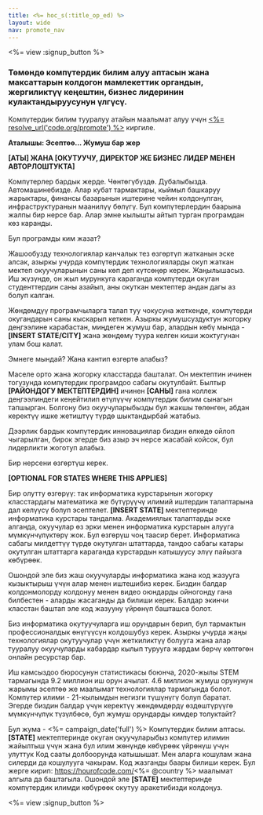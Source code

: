 ```yaml
---
title: <%= hoc_s(:title_op_ed) %>
layout: wide
nav: promote_nav
---
```

<%= view :signup_button %>

### Төмөндө компүтердик билим алуу аптасын жана максаттарын колдогон мамлекеттик органдын, жергиликтүү кеңештин, бизнес лидеринин кулактандыруусунун үлгүсү.

  


Компүтердик билим тууралуу атайын маалымат алуу үчүн [<%= resolve_url('code.org/promote') %>](<%= resolve_url('https://code.org/promote') %>) киргиле.

**Аталышы: Эсептөө... Жумуш бар жер**

**[АТЫ] ЖАНА [ОКУТУУЧУ, ДИРЕКТОР ЖЕ БИЗНЕС ЛИДЕР МЕНЕН АВТОРЛОШТУКТА]**

Компүтерлер бардык жерде. Чөнтөгүбүздө. Дубалыбызда. Автомашинебизде. Алар кубат тармактары, кыймыл башкаруу жарыктары, финансы базарынын иштерине чейин колдонулган, инфраструктуранын маанилүү бөлүгү. Бул компүтерлердин баарына жалпы бир нерсе бар. Алар эмне кылышты айтып турган програмдан көз каранды.

Бул програмды ким жазат?

Жашообузду технологиялар канчалык тез өзгөртүп жатканын эске алсак, азыркы учурда компүтердик технологияларды окуп жаткан мектеп окуучуларынын саны көп деп күтсөңөр керек. Жаңылышасыз. Иш жүзүндө, он жыл мурункуга караганда компүтерди окуган студенттердин саны азайып, аны окуткан мектептер андан дагы аз болуп калган.

Жөндөмдүү програмчыларга талап туу чокусуна жеткенде, компүтерди окугандарын саны кыскарып кеткен. Азыркы жумушсуздуктун жогорку деңгээлине карабастан, миңдеген жумуш бар, алардын көбү мында - **[INSERT STATE/CITY]** жана жөндөмү туура келген киши жоктугунан улам бош калат.

Эмнеге мындай? Жана кантип өзгөртө алабыз?

Маселе орто жана жогорку класстарда башталат. Он мектептин ичинен тогузунда компүтердик програмдоо сабагы окутулбайт. Былтыр **[РАЙОНДОГУ МЕКТЕПТЕРДИН]** ичинен **[САНЫ]** гана коллеж деңгээлиндеги кеңейтилип өтүлүүчү компүтердик билим сынагын тапшырган. Болгону биз окуучуларыбызды бул жакшы төлөнгөн, абдан керектүү ишке жетиштүү түрдө шыктандырбай жатабыз.

Дээрлик бардык компүтердик инновациялар биздин өлкөдө ойлоп чыгарылган, бирок эгерде биз азыр эч нерсе жасабай койсок, бул лидерликти жоготуп алабыз.

Бир нерсени өзгөртүш керек.

**[OPTIONAL FOR STATES WHERE THIS APPLIES]**

Бир олутту өзгөрүү: так информатика курстарынын жогорку класстардагы математика же бүтүрүүчү илимий иштердин талаптарына дал келүүсү болуп эсептелет. **[INSERT STATE]** мектептеринде информатика курстары тандалма. Академиялык талаптарды эске алганда, окуучулар өз эрки менен информатика курстарын алууга мүмкүнчүлүктөрү жок. Бул өзгөрүш чоң таасир берет. Информатика сабагы милдеттүү түрдө окутулган штаттарда, тандоо сабагы катары окутулган штаттарга караганда курстардын катышуусу элүү пайызга көбүрөөк.

Ошондой эле биз жаш окуучуларды информатика жана код жазууга кызыктырыш үчүн алар менен иштешибиз керек. Биздин балдар колдонмолорду колдонуу менен видео оюндарды ойногонду гана билбестен - аларды жасаганды да билиши керек. Балдар экинчи класстан баштап эле код жазууну үйрөнүп башташса болот.

Биз информатика окутуучуларга иш орундарын берип, бул тармактын профессионалдык өнүгүүсүн колдошубуз керек. Азыркы учурда жаңы технологиялар окутуучулар үчүн жеткиликтүү болууга жана алар тууралуу окуучуларды кабардар кылып турууга жардам берчү көптөгөн онлайн ресурстар бар.

Иш камсыздоо бюросунун статистикасы боюнча, 2020-жылы STEM тармагында 9.2 миллион иш орун ачылат. 4.6 миллион жумуш орунунун жарымы эсептөө же маалымат технологиялар тармагында болот. Компүтер илими - 21-кылымдын негизги түшүнүгү болуп баратат. Эгерде биздин балдар үчүн керектүү жөндөмдөрдү өздөштүрүүгө мүмкүнчүлүк түзүлбөсө, бул жумуш орундарды кимдер толуктайт?

Бул жума - <%= campaign_date('full') %> Компүтердик билим аптасы. **[STATE]** мектептеринде окуган окуучуларыбыз компүтер илимин жайылтыш үчүн жана бул илим жөнүндө көбүрөөк үйрөнүш үчүн улуттук Код сааты долбоорунда катышышат. Мен аларга кошулам жана силерди да кошулууга чакырам. Код жазганды баары билиши керек. Бул жерге кирип: https://hourofcode.com/<%= @country %> маалымат алгыла да баштагыла. Ошондой эле **[STATE]** мектептеринде компүтердик илимди көбүрөөк окутуу аракетибизди колдоңуз.

<%= view :signup_button %>